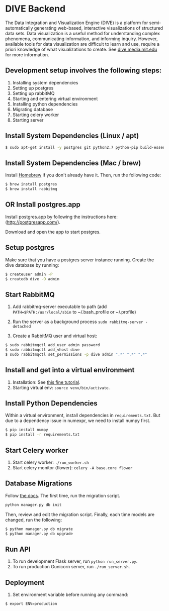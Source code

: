 DIVE Backend
=================================================
The Data Integration and Visualization Engine (DIVE) is a platform for semi-automatically generating web-based, interactive visualizations of structured data sets. Data visualization is a useful method for understanding complex phenomena, communicating information, and informing inquiry. However, available tools for data visualization are difficult to learn and use, require a priori knowledge of what visualizations to create. See [dive.media.mit.edu](http://dive.media.mit.edu) for more information.

Development setup involves the following steps:
--------
1. Installing system dependencies
2. Setting up postgres
3. Setting up rabbitMQ
4. Starting and entering virtual environment
5. Installing python dependencies
6. Migrating database
7. Starting celery worker
8. Starting server


Install System Dependencies (Linux / apt)
---------
```bash
$ sudo apt-get install -y postgres git python2.7 python-pip build-essential python-dev python-dev libffi-dev liblapack-dev gfortran rabbitmq-server
```

Install System Dependencies (Mac / brew)
---------
Install [Homebrew](http://brew.sh/) if you don't already have it. Then, run the following code:
```bash
$ brew install postgres
$ brew install rabbitmq
```
OR Install postgres.app
---------
Install postgres.app by following the instructions here: (http://postgresapp.com/).

Download and open the app to start postgres.

Setup postgres
---------
Make sure that you have a postgres server instance running. Create the dive database by running:
```bash
$ createuser admin -P
$ createdb dive -O admin
```

Start RabbitMQ
---------
1. Add rabbitmq-server executable to path (add `PATH=$PATH:/usr/local/sbin` to ~/.bash_profile or ~/.profile)
2. Run the server as a background process
`sudo rabbitmq-server -detached`

3. Create a RabbitMQ user and virtual host:
```bash
$ sudo rabbitmqctl add_user admin password
$ sudo rabbitmqctl add_vhost dive
$ sudo rabbitmqctl set_permissions -p dive admin ".*" ".*" ".*"
```


Install and get into a virtual environment
---------
1. Installation: See [this fine tutorial](http://simononsoftware.com/virtualenv-tutorial/).
2. Starting virtual env: `source venv/bin/activate`.


Install Python Dependencies
---------
Within a virtual environment, install dependencies in `requirements.txt`. But due to a dependency issue in numexpr, we need to install numpy first.
```bash
$ pip install numpy
$ pip install -r requirements.txt
```

Start Celery worker
---------
1. Start celery worker: `./run_worker.sh`
2. Start celery monitor (flower): `celery -A base.core flower`


Database Migrations
--------
Follow [the docs](https://flask-migrate.readthedocs.org/en/latest/). The first time, run the migration script.
```bash
python manager.py db init
```

Then, review and edit the migration script. Finally, each time models are changed, run the following:
```bash
$ python manager.py db migrate
$ python manager.py db upgrade
```

Run API
---------
1. To run development Flask server, run `python run_server.py`.
2. To run production Gunicorn server, run `./run_server.sh`.

Deployment
--------
1. Set environment variable before running any command:
```bash
$ export ENV=production
```
